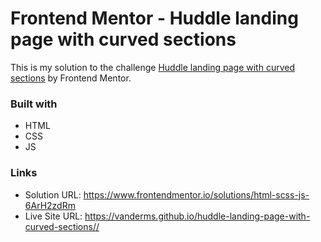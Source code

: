 # Frontend Mentor - Huddle landing page with curved sections


This is my solution to the challenge [Huddle landing page with curved sections](https://www.frontendmentor.io/challenges/huddle-landing-page-with-curved-sections-5ca5ecd01e82137ec91a50f2) by Frontend Mentor.


### Built with

- HTML
- CSS
- JS

### Links

- Solution URL: <https://www.frontendmentor.io/solutions/html-scss-js-6ArH2zdRm>
- Live Site URL: <https://vanderms.github.io/huddle-landing-page-with-curved-sections//>